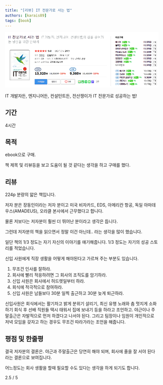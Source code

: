 ```yaml
---
title: "[리뷰] IT 전문가로 사는 법"
authors: [karais89]
tags: [book]
---
```


![book image](./5.png)

IT 개발자든, 엔지니어든, 컨설턴트든, 전산쟁이가 IT 전문가로 성공하는 법!

## 기간

4시간

## 목적

ebook으로 구매.

책 제목 및 리뷰등을 보고 도움이 될 것 같다는 생각을 하고 구매를 했다.

## 리뷰

224p 분량의 얇은 책입니다.

저자 분은 장동인이라는 저자 분이고 미국 비자카드, EDS, 아메리칸 항공, 독일 아마데우스(AMADEUS), 오라클 본사에서 근무했다고 합니다.

물론 저보다는 저자분이 훨씬 더 뛰어난 분이라고 생각은 듭니다.

그런데 저자분의 책을 읽으면서 정말 이건 아닌데.. 라는 생각을 많이 했습니다.

일단 책의 1/3 정도는 자기 자신의 이야기를 얘기해줍니다. 1/3 정도는 자기의 성공 스토리를 적었습니다.

신입 사원에게 직장 생활을 어떻게 해야된다고 가르쳐 주는 부분도 있습니다.

1. 무조건 인사를 잘하라.
2. 회사에 빨리 적응하려면 그 회사의 조직도를 암기하라.
3. 신입 사원은 회사에서 허드렛일부터 하라.
4. 회식에 적극적으로 참여하라.
5. 신입 사원은 남들보다 30분 일찍 출근하고 30분 늦게 퇴근하라.

신입사원은 회식에서는 활기차고 밝게 분위기 살리기, 최신 유행 노래와 춤 멋지게 소화하기 회식 후 선배 직원들 택시 태워서 집에 보내기 등을 하라고 조언하고.
야근이나 주말출근은 자발적으로 먼저 하겠다고 나서야 된다.
그리고 팀장이나 임원이 개인적으로 저녁 모임을 갖자고 하는 경우도 무조건 따라가라는 조언을 해줍니다.

## 평점 및 한줄평

결국 저자분의 결론은. 야근과 주말출근은 당연히 해야 되며, 회사에 줄을 잘 서야 된다라는 결론으로 보여집니다.

어느정도는 회사 생활을 할때 필요할 수도 있다는 생각을 하게 되기도 합니다.

2.5 / 5
